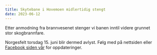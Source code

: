 ```yaml
---
title: Skytebane i Hovemoen midlertidig stengt
date: 2023-06-12
---
```


Etter anmodning fra brannvesenet stenger vi banen inntil videre grunnet stor skogbrannfare.

Norgesfelt torsdag 15. juni blir dermed avlyst. Følg med på nettsiden eller
[Facebook siden vår](https://www.facebook.com/groups/247933992318641) for oppdateringer.
